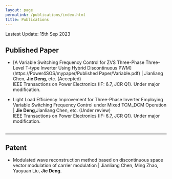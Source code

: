 ```yaml
---
layout: page
permalink: /publications/index.html
title: Publications
---
```


Lastest Update: 15th Sep 2023

## Published Paper

- [A Variable Switching Frequency Control for ZVS Three-Phase Three-Level T-type Inverter Using Hybrid Discontinuous PWM](https://Power4SOS/mypaper/Published Paper/Variable.pdf) | Jianliang Chen, **Jie Deng**, etc. (Accepted)<br>IEEE Transactions on Power Electronics (IF: 6.7, JCR Q1). Under major modification.

- Light Load Efficiency Improvement for Three-Phase Inverter Employing Variable Switching Frequency Control under Mixed TCM_DCM Operation | **Jie Deng**,Jianliang Chen, etc. (Under review)<br>IEEE Transactions on Power Electronics (IF: 6.7, JCR Q1). Under major modification.<br>
  <br>

---

## Patent

- Modulated wave reconstruction method based on discontinuous space vector modulation of carrier modulation | Jianliang Chen, Ming Zhao, Yaoyuan Liu, **Jie Deng**.

  <br>

